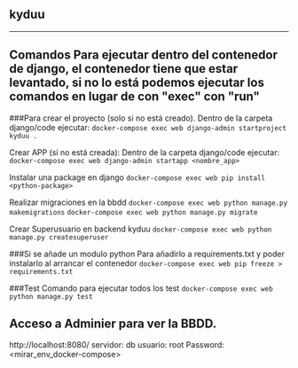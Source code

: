 ## kyduu
---

## Comandos Para ejecutar dentro del contenedor de django, el contenedor tiene que estar levantado, si no lo está podemos ejecutar los comandos en lugar de con "exec" con "run"
###Para crear el proyecto (solo si no está creado).
Dentro de la carpeta django/code ejecutar:
```docker-compose exec web django-admin startproject kyduu .```

Crear APP (si no está creada):
Dentro de la carpeta django/code ejecutar:
```docker-compose exec web django-admin startapp <nombre_app> ```

Instalar una package en django
```docker-compose exec web pip install <python-package>```

Realizar migraciones en la bbdd
```docker-compose exec web python manage.py makemigrations```
```docker-compose exec web python manage.py migrate```

Crear Superusuario en backend kyduu
```docker-compose exec web python manage.py createsuperuser```

###Si se añade un modulo python
Para añadirlo a requirements.txt y poder instalarlo al arrancar el contenedor
```docker-compose exec web pip freeze > requirements.txt```

###Test
Comando para ejecutar todos los test
```docker-compose exec web python manage.py test```

## Acceso a Adminier para ver la BBDD.
http://localhost:8080/
servidor: db
usuario: root
Password: <mirar_env_docker-compose>